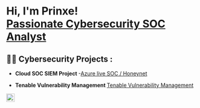 <h1>Hi, I'm Prinxe! <br/><a href="https://github.com/prinxenadana">Passionate Cybersecurity SOC Analyst </a> </h1>

<h2>👨‍💻 Cybersecurity Projects :</h2>

- <b>Cloud SOC SIEM Project </b>
-[Azure live SOC / Honeynet](https://github.com/prinxenadana/Cloud-SOC)

- <b>Tenable Vulnerability Management </b>
  [Tenable Vulnerability Management](https://github.com/prinxenadana/vulnerabilitymanagement)

[<img align="left" alt="Prinxe | LinkedIn" width="22px" src="https://cdn.jsdelivr.net/npm/simple-icons@v3/icons/linkedin.svg" />][linkedin]


[linkedin]: [https://linkedin.com/in/prabhjot-singh-032186294]

<!--
**prinxenadana/prinxenadana** is a ✨ _special_ ✨ repository because its `README.md` (this file) appears on your GitHub profile.

Here are some ideas to get you started:

- 🔭 I’m currently working on ...
- 🌱 I’m currently learning ...
- 👯 I’m looking to collaborate on ...
- 🤔 I’m looking for help with ...
- 💬 Ask me about ...
- 📫 How to reach me: ...
- 😄 Pronouns: ...
- ⚡ Fun fact: ...
-->
